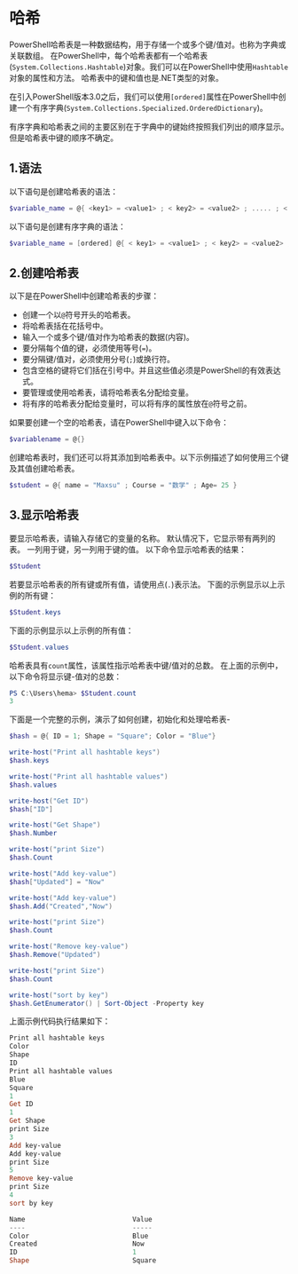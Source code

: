 # 哈希

PowerShell哈希表是一种数据结构，用于存储一个或多个键/值对。也称为字典或关联数组。
在PowerShell中，每个哈希表都有一个哈希表(`System.Collections.Hashtable`)对象。我们可以在PowerShell中使用`Hashtable`对象的属性和方法。 哈希表中的键和值也是.NET类型的对象。

在引入PowerShell版本3.0之后，我们可以使用`[ordered]`属性在PowerShell中创建一个有序字典(`System.Collections.Specialized.OrderedDictionary`)。

有序字典和哈希表之间的主要区别在于字典中的键始终按照我们列出的顺序显示。 但是哈希表中键的顺序不确定。

## 1.语法

以下语句是创建哈希表的语法：

```powershell
$variable_name = @{ <key1> = <value1> ; < key2> = <value2> ; ..... ; < keyN> = <valueN>;}
```

以下语句是创建有序字典的语法：

```powershell
$variable_name = [ordered] @{ < key1> = <value1> ; < key2> = <value2> ; ..... ; < keyN> = <valueN>;}
```

## 2.创建哈希表

以下是在PowerShell中创建哈希表的步骤：

- 创建一个以`@`符号开头的哈希表。
- 将哈希表括在花括号中。
- 输入一个或多个键/值对作为哈希表的数据(内容)。
- 要分隔每个值的键，必须使用等号(`=`)。
- 要分隔键/值对，必须使用分号(`;`)或换行符。
- 包含空格的键将它们括在引号中。并且这些值必须是PowerShell的有效表达式。
- 要管理或使用哈希表，请将哈希表名分配给变量。
- 将有序的哈希表分配给变量时，可以将有序的属性放在`@`符号之前。

如果要创建一个空的哈希表，请在PowerShell中键入以下命令：

```powershell
$variablename = @{}
```

创建哈希表时，我们还可以将其添加到哈希表中。以下示例描述了如何使用三个键及其值创建哈希表。

```powershell
$student = @{ name = "Maxsu" ; Course = "数学" ; Age= 25 }
```

## 3.显示哈希表

要显示哈希表，请输入存储它的变量的名称。 默认情况下，它显示带有两列的表。 一列用于键，另一列用于键的值。
以下命令显示哈希表的结果：

```powershell
$Student
```

若要显示哈希表的所有键或所有值，请使用点(`.`)表示法。 下面的示例显示以上示例的所有键：

```powershell
$Student.keys
```

下面的示例显示以上示例的所有值：

```powershell
$Student.values
```

哈希表具有`count`属性，该属性指示哈希表中键/值对的总数。 在上面的示例中，以下命令将显示键-值对的总数：

```powershell
PS C:\Users\hema> $Student.count
3

```

下面是一个完整的示例，演示了如何创建，初始化和处理哈希表-

```powershell
$hash = @{ ID = 1; Shape = "Square"; Color = "Blue"}

write-host("Print all hashtable keys")
$hash.keys

write-host("Print all hashtable values")
$hash.values

write-host("Get ID")
$hash["ID"]

write-host("Get Shape")
$hash.Number

write-host("print Size")
$hash.Count

write-host("Add key-value")
$hash["Updated"] = "Now"

write-host("Add key-value")
$hash.Add("Created","Now")

write-host("print Size")
$hash.Count

write-host("Remove key-value")
$hash.Remove("Updated")

write-host("print Size")
$hash.Count

write-host("sort by key")
$hash.GetEnumerator() | Sort-Object -Property key
```

上面示例代码执行结果如下：

```powershell
Print all hashtable keys
Color
Shape
ID
Print all hashtable values
Blue
Square
1
Get ID
1
Get Shape
print Size
3
Add key-value
Add key-value
print Size
5
Remove key-value
print Size
4
sort by key

Name                           Value
----                           -----
Color                          Blue
Created                        Now
ID                             1
Shape                          Square
```
